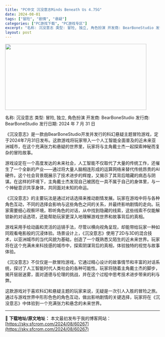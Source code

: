 ```yaml
---
title: "PC中文 沉没意志Minds Beneath Us 4.75G"
date: 2024-08-01
tags: ["冒险", "剧情", "悬疑"]
categories: ["PC游戏下载", "PC游戏专区"]
excerpt: "名称: 沉没意志 类型: 冒险, 独立, 角色扮演 开发商: BearBoneStudio 发行商: BearBoneStudio 发行日期: 2024 年 7 月 31 日 《沉没意志》是一款由BearBoneStudio开发并发行的科幻悬疑主题冒险游戏，定于2024年7月31日发布。这款游戏将玩&hellip;"
layout: post
---
```


<img class="aligncenter size-full wp-image-60268" src="https://sky.sfcrom.com/wp-content/uploads/2024/08/2024080102512758.webp" alt="" width="460" height="215" />

名称: 沉没意志
类型: 冒险, 独立, 角色扮演
开发商: BearBoneStudio
发行商: BearBoneStudio
发行日期: 2024 年 7 月 31 日

《沉没意志》是一款由BearBoneStudio开发并发行的科幻悬疑主题冒险游戏，定于2024年7月31日发布。这款游戏将玩家带入一个人工智能全面普及的近未来亚洲城市，在这个充满张力和悬疑的世界里，玩家将与主角戴士杰一起探索神秘而复杂的冒险故事。

游戏设定在一个高度发达的未来社会，人工智能不仅取代了大量的传统工作，还催生了一个全新的产业——通过将大量人脑相连形成的运算网络来替代传统昂贵的AI硬件。这个社会背景既展示了技术进步的辉煌，又揭示了其背后暗藏的病态与阴谋。在这样的环境下，主角戴士杰发现自己被困在一具不属于自己的身体里，与一个神秘意识共享身体，共同面对未知的命运。

《沉没意志》的主要玩法是通过对话选择来推动剧情发展。玩家在游戏中将与各种角色互动，不同的选择会影响与这些角色之间的关系，并最终影响剧情的走向。玩家需要细心观察环境，聆听角色的对话，从中找到隐藏的线索，这些线索不仅能解锁新的对话选项，还能帮助玩家更深入地理解游戏世界和故事背后的真相。

游戏采用手绘动画和灵活的运镜手法，尽管以横向视角呈现，却能带给玩家一种如同观看电影般的沉浸体验。场景设计上，《沉没意志》使用了2D与3D的混合技术，以亚洲城市的当代风貌为基础，创造了一个既熟悉又陌生的近未来世界。玩家将在这个充满未来科技感的城市中，探索阴谋背后的真相，体验独特的视觉与故事体验。

《沉没意志》不仅仅是一款冒险游戏，它通过精心设计的故事情节和丰富的对话系统，探讨了人工智能时代人类社会的各种可能性。玩家将随着主角戴士杰的脚步，揭开层层迷雾，面对道德与伦理的挑战，并在这个过程中思考技术进步带来的利与弊。

这款游戏对于喜欢科幻和悬疑主题的玩家来说，无疑是一次引人入胜的冒险之旅。通过与游戏世界中形形色色的角色互动，做出影响剧情的关键选择，玩家将在《沉没意志》中体验到一个充满张力和悬念的未来世界。

---
📖 **下载地址/原文地址：** 本文最初发布于我的博客网站：[https://sky.sfcrom.com/2024/08/60267](https://sky.sfcrom.com/2024/08/60267)
